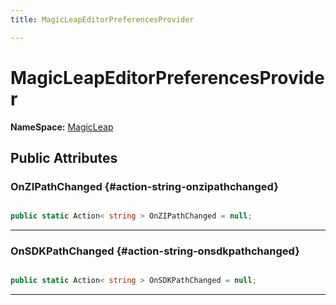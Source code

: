 ```yaml
---
title: MagicLeapEditorPreferencesProvider

---
```


# MagicLeapEditorPreferencesProvider



**NameSpace:** 
[MagicLeap](/unity-api/api/UnityEditor.XR.MagicLeap/UnityEditor.XR.MagicLeap.md) 








## Public Attributes

### OnZIPathChanged {#action-string-onzipathchanged}

```csharp

public static Action< string > OnZIPathChanged = null;

```






-----------

### OnSDKPathChanged {#action-string-onsdkpathchanged}

```csharp

public static Action< string > OnSDKPathChanged = null;

```






-----------

